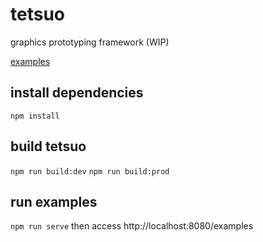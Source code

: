 # tetsuo

graphics prototyping framework (WIP)

[examples](https://solidsolutionsdev.github.io/tetsuo/examples/)

## install dependencies

`npm install`

## build tetsuo

`npm run build:dev`
`npm run build:prod`

## run examples

`npm run serve` then access http://localhost:8080/examples
